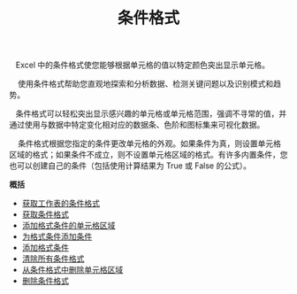 ﻿---
title: 条件格式
second_title: Aspose.Cells Cloud Documen
type: docs
url: /zh/conditional-formattings/
aliases: [/working-with-conditional-formatting/]
keywords: REST API, spreadsheets, excel, conditional formattin
description: Cells.Cloud API for Excel操作：条件格式化操作
weight: 100
---
&nbsp;&nbsp;&nbsp;Excel 中的条件格式使您能够根据单元格的值以特定颜色突出显示单元格。

&nbsp;&nbsp;&nbsp;&nbsp;使用条件格式帮助您直观地探索和分析数据、检测关键问题以及识别模式和趋势。

&nbsp;&nbsp;&nbsp;条件格式可以轻松突出显示感兴趣的单元格或单元格范围，强调不寻常的值，并通过使用与数据中特定变化相对应的数据条、色阶和图标集来可视化数据。

&nbsp;&nbsp;&nbsp;&nbsp;条件格式根据您指定的条件更改单元格的外观。如果条件为真，则设置单元格区域的格式；如果条件不成立，则不设置单元格区域的格式。有许多内置条件，您也可以创建自己的条件（包括使用计算结果为 True 或 False 的公式）。

**概括**

- [获取工作表的条件格式](/cells/zh/conditional-formattings/get-all/)
- [获取条件格式](/cells/zh/conditional-formattings/get/)
- [添加格式条件的单元格区域](/cells/zh/conditional-formattings/add-cell-area/)
- [为格式条件添加条件](/cells/zh/conditional-formattings/add-a-condition/)
- [添加格式条件](/cells/zh/conditional-formattings/add-format-condition/)
- [清除所有条件格式](/cells/zh/conditional-formattings/clear/)
- [从条件格式中删除单元格区域](/cells/zh/conditional-formattings/delete-cell-area/)
- [删除条件格式](/cells/zh/conditional-formattings/delete/)
